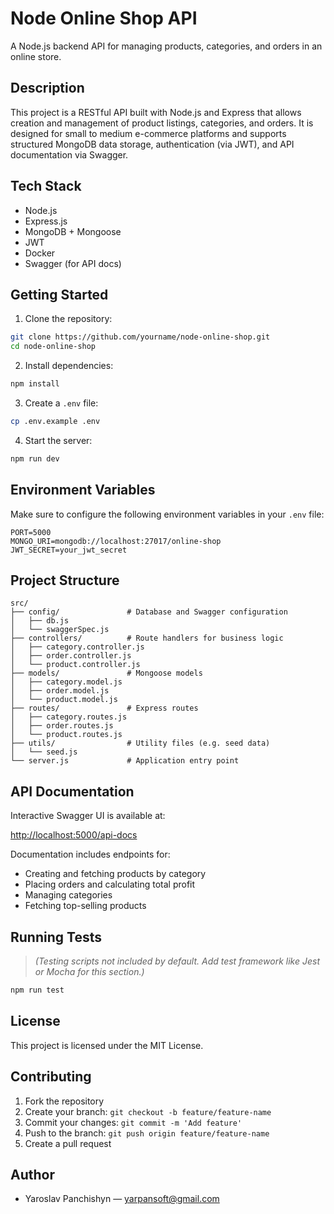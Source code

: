 # Node Online Shop API

A Node.js backend API for managing products, categories, and orders in an online store.

## Description

This project is a RESTful API built with Node.js and Express that allows creation and management of product listings, categories, and orders. It is designed for small to medium e-commerce platforms and supports structured MongoDB data storage, authentication (via JWT), and API documentation via Swagger.

## Tech Stack

- Node.js
- Express.js
- MongoDB + Mongoose
- JWT
- Docker
- Swagger (for API docs)

## Getting Started

1. Clone the repository:
```bash
git clone https://github.com/yourname/node-online-shop.git
cd node-online-shop
```

2. Install dependencies:
```bash
npm install
```

3. Create a `.env` file:
```bash
cp .env.example .env
```

4. Start the server:
```bash
npm run dev
```

## Environment Variables

Make sure to configure the following environment variables in your `.env` file:

```
PORT=5000
MONGO_URI=mongodb://localhost:27017/online-shop
JWT_SECRET=your_jwt_secret
```

## Project Structure

```
src/
├── config/               # Database and Swagger configuration
│   ├── db.js
│   └── swaggerSpec.js
├── controllers/          # Route handlers for business logic
│   ├── category.controller.js
│   ├── order.controller.js
│   └── product.controller.js
├── models/               # Mongoose models
│   ├── category.model.js
│   ├── order.model.js
│   └── product.model.js
├── routes/               # Express routes
│   ├── category.routes.js
│   ├── order.routes.js
│   └── product.routes.js
├── utils/                # Utility files (e.g. seed data)
│   └── seed.js
└── server.js             # Application entry point
```

## API Documentation

Interactive Swagger UI is available at:

[http://localhost:5000/api-docs](http://localhost:5000/api-docs)

Documentation includes endpoints for:

- Creating and fetching products by category
- Placing orders and calculating total profit
- Managing categories
- Fetching top-selling products

## Running Tests

> *(Testing scripts not included by default. Add test framework like Jest or Mocha for this section.)*

```bash
npm run test
```

## License

This project is licensed under the MIT License.

## Contributing

1. Fork the repository
2. Create your branch: `git checkout -b feature/feature-name`
3. Commit your changes: `git commit -m 'Add feature'`
4. Push to the branch: `git push origin feature/feature-name`
5. Create a pull request

## Author

- Yaroslav Panchishyn — [yarpansoft@gmail.com](mailto:yarpansoft@gmail.com)
